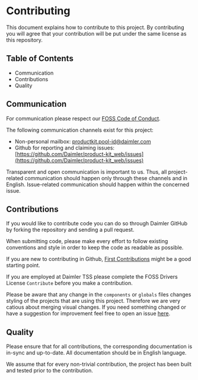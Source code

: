 <!-- SPDX-License-Identifier: MIT --->
<!-- © Daimler TSS GmbH --->
# Contributing

This document explains how to contribute to this project.
By contributing you will agree that your contribution will be put under the same license as this repository.

## Table of Contents

- Communication
- Contributions
- Quality

## Communication

For communication please respect our [FOSS Code of Conduct](https://github.com/Daimler/daimler-foss/blob/master/CODE_OF_CONDUCT.md).

The following communication channels exist for this project:

- Non-personal mailbox: productkit.pool-id@daimler.com
- Github for reporting and claiming issues: [https://github.com/Daimler/product-kit_web/issues](https://github.com/Daimler/product-kit_web/issues)

Transparent and open communication is important to us. Thus, all project-related communication should happen only through these channels and in English. Issue-related communication should happen within the concerned issue.

## Contributions

If you would like to contribute code you can do so through Daimler GitHub by forking the repository and sending a pull request.

When submitting code, please make every effort to follow existing conventions and style in order to keep the code as readable as possible.

If you are new to contributing in Github, [First Contributions](https://github.com/firstcontributions/first-contributions) might be a good starting point.

If you are employed at Daimler TSS please complete the FOSS Drivers License `Contribute` before you make a contribution.

Please be aware that any change in the `components` or `globals` files changes styling of the projects that are using this project. Therefore we are very catious about merging visual changes. If you need something changed or have a suggestion for improvement feel free to open an issue [here](https://github.com/Daimler/product-kit_web/issues).

## Quality

Please ensure that for all contributions, the corresponding documentation is in-sync and up-to-date. All documentation should be in English language.

<!-- If your project has a style guide, you'll want to add the following line: -->

<!-- All your code contributions should adhere to our coding style guide (insert link here). -->

We assume that for every non-trivial contribution, the project has been built and tested prior to the contribution.

<!-- If available, insert a link here to an explanation on how to build and test.  -->

